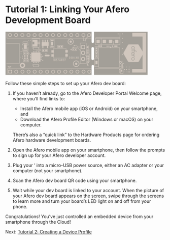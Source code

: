 # Tutorial 1: Linking Your Afero Development Board

![Modulo](img/OOBEMod_fr_board.png)

Follow these simple steps to set up your Afero dev board:

1. If you haven’t already, go to the Afero Developer Portal Welcome page, where you’ll find links to:

   - Install the Afero mobile app (iOS or Android) on your smartphone, and
   - Download the Afero Profile Editor (Windows or macOS) on your computer.

   There’s also a “quick link” to the Hardware Products page for ordering Afero hardware development boards.

2. Open the Afero mobile app on your smartphone, then follow the prompts to sign up for your Afero developer account.

3. Plug your ’ into a micro-USB power source, either an AC adapter or your computer (not your smartphone).

4. Scan the Afero dev board QR code using your smartphone.

5. Wait while your dev board is linked to your account. When the picture of your Afero dev board appears on the screen, swipe through the screens to learn more and turn your board’s LED light on and off from your phone.

Congratulations! You’ve just controlled an embedded device from your smartphone through the Cloud!

 Next: [Tutorial 2: Creating a Device Profile](/Lesson2)